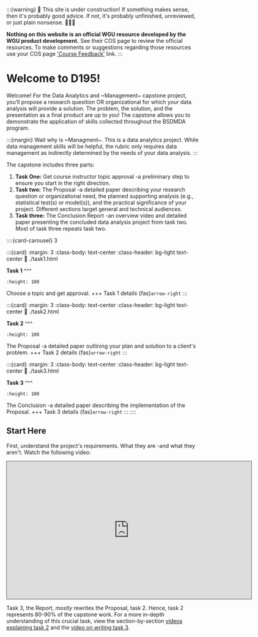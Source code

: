 :::{warning}
🚧 This site is under construction! If something makes sense, then it's probably good advice. If not, it's probably unfinished, unreviewed, or just plain nonsense. 👷🏽‍♀️

**Nothing on this website is an official WGU resource developed by the WGU product development.** See their COS page to review the official resources. To make comments or suggestions regarding those resources use your COS page ['Course Feedback'](https://ashejim.github.io/D195/support_this_page.html#help-support-this-website) link.
:::

# Welcome to D195!

Welcome! For the Data Analytics and ~Management~ capstone project, you’ll propose a research quesition OR organizational for which your data analysis will provide a solution. The problem, the solution, and the presentation as a final product are up to you! The capstone allows you to demonstrate the application of skills collected throughout the BSDMDA program. 

:::{margin} Wait why is ~Managment~.
This is a data analytics project. While data management skills will be helpful, the rubric only requires data management as indirectly determined by the needs of your data analysis.
:::

The capstone includes three parts:

1. **Task One:** Get course instructor topic approval -a preliminary step to ensure you start in the right direction.
2. **Task two:** The Proposal -a detailed paper describing your research question or organizational need, the planned supporting analysis (e.g., statistical test(s) or model(s)), and the practical significance of your project. Different sections target general and technical audiences.
3. **Task three:** The Conclusion Report -an overview video and detailed paper presenting the concluded data analysis project from task two. Most of task three repeats task two.

::::{card-carousel} 3

:::{card}
:margin: 3
:class-body: text-center
:class-header: bg-light text-center
:link: ./task1.html

**Task 1**
^^^
```{image} ./url_images/idea-b.png
:height: 100
```
Choose a topic and get approval.
+++
Task 1 details {fas}`arrow-right`
:::

:::{card}
:margin: 3
:class-body: text-center
:class-header: bg-light text-center
:link: ./task2.html

**Task 2**
^^^
```{image} ./url_images/big_data.png
:height: 100
```
The Proposal -a detailed paper outlining your plan and solution to a client's problem.
+++
Task 2 details {fas}`arrow-right`
:::

:::{card}
:margin: 3
:class-body: text-center
:class-header: bg-light text-center
:link: ./task3.html

**Task 3**
^^^
```{image} ./url_images/f_present.png
:height: 100
```
The Conclusion -a detailed paper describing the implementation of the Proposal.
+++
Task 3 details {fas}`arrow-right`
:::
::::

## Start Here

First, understand the project's requirements. What they are -and what they aren't. Watch the following video:
<iframe 
    src="https://wgu.hosted.panopto.com/Panopto/Pages/Embed.aspx?id=e26949a3-9e24-4092-bf52-aedb014e2527&autoplay=false&offerviewer=true&showtitle=true&showbrand=true&captions=true&interactivity=all" 
    title="C769 Overview" 
    width="640px"
    height="360px"
    style="border: 1px solid #464646;" 
    allowfullscreen allow="autoplay"
>
</iframe>

Task 3, the Report, *mostly* rewrites the Proposal, task 2. Hence, task 2 represents 80-90% of the capstone work. For a more in-depth understanding of this crucial task, view the section-by-section [videos explaining task 2](resources:task2) and the [video on writing task 3](resources:task3).
